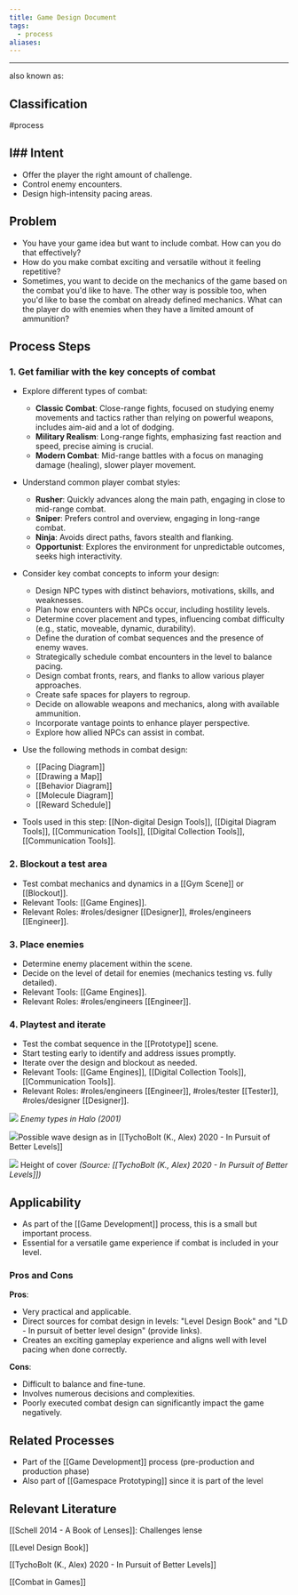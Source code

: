 ```yaml
---
title: Game Design Document
tags:
  - process
aliases:
---
```


---

also known as: 

## Classification
#process 

## I## Intent

- Offer the player the right amount of challenge.
- Control enemy encounters.
- Design high-intensity pacing areas.

## Problem

- You have your game idea but want to include combat. How can you do that effectively?
- How do you make combat exciting and versatile without it feeling repetitive?
- Sometimes, you want to decide on the mechanics of the game based on the combat you'd like to have. The other way is possible too, when you'd like to base the combat on already defined mechanics. What can the player do with enemies when they have a limited amount of ammunition?

## Process Steps

### 1. Get familiar with the key concepts of combat

- Explore different types of combat:
    - **Classic Combat**: Close-range fights, focused on studying enemy movements and tactics rather than relying on powerful weapons, includes aim-aid and a lot of dodging.
    - **Military Realism**: Long-range fights, emphasizing fast reaction and speed, precise aiming is crucial.
    - **Modern Combat**: Mid-range battles with a focus on managing damage (healing), slower player movement.
      
- Understand common player combat styles:
    - **Rusher**: Quickly advances along the main path, engaging in close to mid-range combat.
    - **Sniper**: Prefers control and overview, engaging in long-range combat.
    - **Ninja**: Avoids direct paths, favors stealth and flanking.
    - **Opportunist**: Explores the environment for unpredictable outcomes, seeks high interactivity.
      
- Consider key combat concepts to inform your design:
    - Design NPC types with distinct behaviors, motivations, skills, and weaknesses.
    - Plan how encounters with NPCs occur, including hostility levels.
    - Determine cover placement and types, influencing combat difficulty (e.g., static, moveable, dynamic, durability).
    - Define the duration of combat sequences and the presence of enemy waves.
    - Strategically schedule combat encounters in the level to balance pacing.
    - Design combat fronts, rears, and flanks to allow various player approaches.
    - Create safe spaces for players to regroup.
    - Decide on allowable weapons and mechanics, along with available ammunition.
    - Incorporate vantage points to enhance player perspective.
    - Explore how allied NPCs can assist in combat.
      
- Use the following methods in combat design:
    - [[Pacing Diagram]]
    - [[Drawing a Map]]
    - [[Behavior Diagram]]
    - [[Molecule Diagram]]
    - [[Reward Schedule]]
      
- Tools used in this step: [[Non-digital Design Tools]], [[Digital Diagram Tools]], [[Communication Tools]], [[Digital Collection Tools]], [[Communication Tools]].
    

### 2. Blockout a test area

- Test combat mechanics and dynamics in a [[Gym Scene]] or [[Blockout]].
- Relevant Tools: [[Game Engines]].
- Relevant Roles: #roles/designer [[Designer]], #roles/engineers [[Engineer]].

### 3. Place enemies

- Determine enemy placement within the scene.
- Decide on the level of detail for enemies (mechanics testing vs. fully detailed).
- Relevant Tools: [[Game Engines]].
- Relevant Roles: #roles/engineers [[Engineer]].

### 4. Playtest and iterate

- Test the combat sequence in the [[Prototype]] scene.
- Start testing early to identify and address issues promptly.
- Iterate over the design and blockout as needed.
- Relevant Tools: [[Game Engines]], [[Digital Collection Tools]], [[Communication Tools]].
- Relevant Roles: #roles/engineers [[Engineer]], #roles/tester [[Tester]], #roles/designer [[Designer]].

![](haloenemies.png) _Enemy types in Halo (2001)_

![](wavedesign.png)Possible wave design as in [[TychoBolt (K., Alex) 2020 - In Pursuit of Better Levels]]

![](converheight.png) 
Height of cover _(Source: [[TychoBolt (K., Alex) 2020 - In Pursuit of Better Levels]])_

## Applicability

- As part of the [[Game Development]] process, this is a small but important process.
- Essential for a versatile game experience if combat is included in your level.

### Pros and Cons

**Pros**:

- Very practical and applicable.
- Direct sources for combat design in levels: "Level Design Book" and "LD - In pursuit of better level design" (provide links).
- Creates an exciting gameplay experience and aligns well with level pacing when done correctly.

**Cons**:

- Difficult to balance and fine-tune.
- Involves numerous decisions and complexities.
- Poorly executed combat design can significantly impact the game negatively.

## Related Processes

- Part of the [[Game Development]] process (pre-production and production phase)
- Also part of [[Gamespace Prototyping]] since it is part of the level

## Relevant Literature

[[Schell 2014 - A Book of Lenses]]: Challenges lense

[[Level Design Book]]

[[TychoBolt (K., Alex) 2020 - In Pursuit of Better Levels]]

[[Combat in Games]]